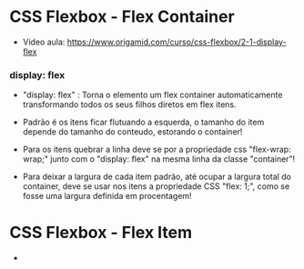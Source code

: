 # CSS Flexbox - Flex Container

 - Video aula: https://www.origamid.com/curso/css-flexbox/2-1-display-flex 


### display: flex

 - "display: flex" : Torna o elemento um flex container automaticamente transformando todos os seus filhos diretos em flex itens.

 - Padrão é os itens ficar flutuando a esquerda, o tamanho do item depende do tamanho do conteudo, estorando o container! 

 - Para os itens quebrar a linha deve se por a propriedade css "flex-wrap: wrap;" junto com o "display: flex" na mesma linha da classe "container"!

 - Para deixar a largura de cada item padrão, até ocupar a largura total do container, deve se usar nos itens a propriedade CSS "flex: 1;", como se fosse uma largura definida em procentagem! 


# CSS Flexbox - Flex Item

 - 
